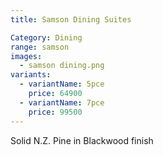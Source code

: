 ```yaml
---
title: Samson Dining Suites

Category: Dining
range: samson
images:
  - samson dining.png
variants:
  - variantName: 5pce
    price: 64900
  - variantName: 7pce
    price: 99500
---
```

Solid N.Z. Pine in Blackwood finish